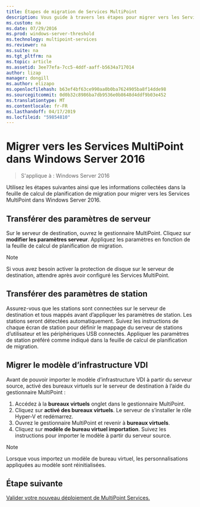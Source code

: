```yaml
---
title: Étapes de migration de Services MultiPoint
description: Vous guide à travers les étapes pour migrer vers les Services MultiPoint dans Windows Server 2016
ms.custom: na
ms.date: 07/29/2016
ms.prod: windows-server-threshold
ms.technology: multipoint-services
ms.reviewer: na
ms.suite: na
ms.tgt_pltfrm: na
ms.topic: article
ms.assetid: 3ee77efa-7cc5-4ddf-aaff-b5634a717014
author: lizap
manager: dongill
ms.author: elizapo
ms.openlocfilehash: b63ef4bf63ce990aa0b0ba7624905ba8f14dde98
ms.sourcegitcommit: 0d0b32c8986ba7db9536e0b8648d4ddf9b03e452
ms.translationtype: MT
ms.contentlocale: fr-FR
ms.lasthandoff: 04/17/2019
ms.locfileid: "59854810"
---
```

# <a name="migrate-to--multipoint-services-in-windows-server-2016"></a>Migrer vers les Services MultiPoint dans Windows Server 2016

>S'applique à : Windows Server 2016

Utilisez les étapes suivantes ainsi que les informations collectées dans la feuille de calcul de planification de migration pour migrer vers les Services MultiPoint dans Windows Server 2016.

## <a name="transfer-server-settings"></a>Transférer des paramètres de serveur
Sur le serveur de destination, ouvrez le gestionnaire MultiPoint. Cliquez sur **modifier les paramètres serveur**. Appliquez les paramètres en fonction de la feuille de calcul de planification de migration.

> [!NOTE]
> Si vous avez besoin activer la protection de disque sur le serveur de destination, attendre après avoir configuré les Services MultiPoint.

## <a name="transfer-station-settings"></a>Transférer des paramètres de station
Assurez-vous que les stations sont connectées sur le serveur de destination et tous mappés avant d’appliquer les paramètres de station. Les stations seront détectées automatiquement. Suivez les instructions de chaque écran de station pour définir le mappage du serveur de stations d’utilisateur et les périphériques USB connectés. Appliquer les paramètres de station préféré comme indiqué dans la feuille de calcul de planification de migration.

## <a name="migrate-the-vdi-template"></a>Migrer le modèle d’infrastructure VDI

Avant de pouvoir importer le modèle d’infrastructure VDI à partir du serveur source, activé des bureaux virtuels sur le serveur de destination à l’aide du gestionnaire MultiPoint :

1. Accédez à la **bureaux virtuels** onglet dans le gestionnaire MultiPoint.
2. Cliquez sur **activé des bureaux virtuels**. Le serveur de s’installer le rôle Hyper-V et redémarrez.
3. Ouvrez le gestionnaire MultiPoint et revenir à **bureaux virtuels**.
4. Cliquez sur **modèle de bureau virtuel importation**. Suivez les instructions pour importer le modèle à partir du serveur source.

> [!NOTE]
> Lorsque vous importez un modèle de bureau virtuel, les personnalisations appliquées au modèle sont réinitialisées. 

## <a name="next-step"></a>Étape suivante
[Valider votre nouveau déploiement de MultiPoint Services.](multipoint-services-post-migration-steps.md)